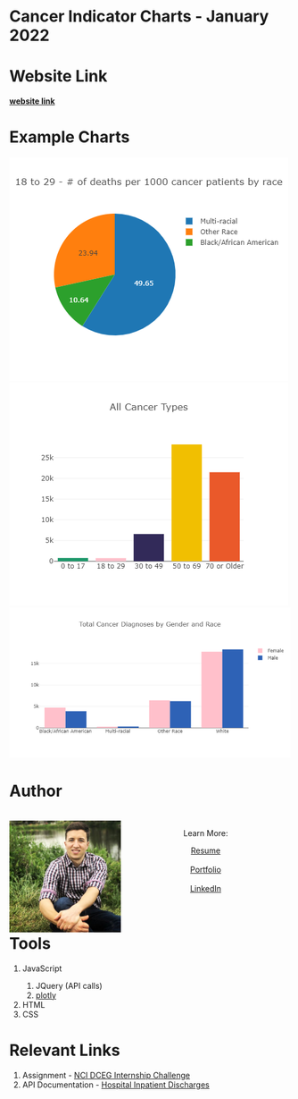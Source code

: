 # Cancer Indicator Charts - January 2022

# Website Link
**[website link](https://www.markdownguide.org/basic-syntax/)**

# Example Charts
![chart1](./images/twentiesChart1.png)
![chart2](./images/allAgesChart2.png)
![chart3](./images/cancerGenderRace.png)
# Author
<br>
<img align="left" width="200" height="200" src="images/me.JPG"> 
<p align="center"> Learn More: <p>
<div align="center">
<a href="https://github.com/tlan2/icf-internship-challenge/blob/main/resume_thomaslancaster.pdf" target="_blank">Resume</a>
<br>
<br>
<a href="https://tlan2.github.io/portfolio/" target="_blank">Portfolio</a>
<br>
<br>
<a href="https://www.linkedin.com/in/thomasmorelancaster/" target="_blank">LinkedIn</a>
</div>
<br>
<br>

# Tools
<ol>
<li>JavaScript</li>
    <ol> 
        <li>JQuery (API calls)</li> 
        <li><a href="https://plotly.com/javascript/" target="_blank">plotly</a></li> 
    </ol>
<li>HTML</li>
<li>CSS</li>
</ol>

# Relevant Links
<ol>
<li>Assignment - <a href="https://github.com/episphere/internshipChallenge" target="_blank">NCI DCEG Internship Challenge</a></li>
<li>API Documentation - <a href="https://dev.socrata.com/foundry/health.data.ny.gov/gnzp-ekau" target="_blank">Hospital Inpatient Discharges</a></li> 
</ol>



